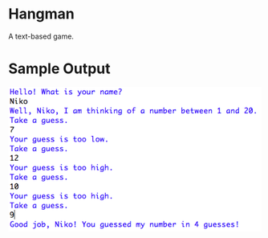 Hangman
========================================================
A text-based game.

Sample Output
========================================================
![Sample output Hangman](https://github.com/nihathalici/Invent-with-Python/blob/main/Guess-the-Number/screenshot_guess.PNG)
